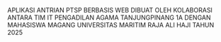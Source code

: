 APLIKASI ANTRIAN PTSP BERBASIS WEB DIBUAT OLEH KOLABORASI ANTARA TIM IT PENGADILAN AGAMA TANJUNGPINANG 1A DENGAN MAHASISWA MAGANG UNIVERSITAS MARITIM RAJA ALI HAJI TAHUN 2025
